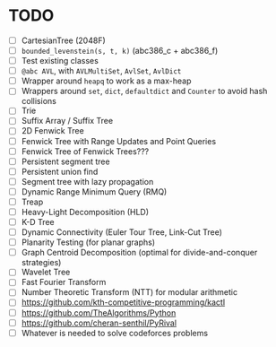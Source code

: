 # TODO

- [ ] CartesianTree (2048F)
- [ ] `bounded_levenstein(s, t, k)` (abc386_c + abc386_f)
- [ ] Test existing classes
- [ ] `@abc AVL`, with `AVLMultiSet`, `AvlSet`, `AvlDict`
- [ ] Wrapper around `heapq` to work as a max-heap
- [ ] Wrappers around `set`, `dict`, `defaultdict` and `Counter` to avoid hash collisions
- [ ] Trie
- [ ] Suffix Array / Suffix Tree
- [ ] 2D Fenwick Tree
- [ ] Fenwick Tree with Range Updates and Point Queries
- [ ] Fenwick Tree of Fenwick Trees???
- [ ] Persistent segment tree
- [ ] Persistent union find
- [ ] Segment tree with lazy propagation
- [ ] Dynamic Range Minimum Query (RMQ)
- [ ] Treap
- [ ] Heavy-Light Decomposition (HLD)
- [ ] K-D Tree
- [ ] Dynamic Connectivity (Euler Tour Tree, Link-Cut Tree)
- [ ] Planarity Testing (for planar graphs)
- [ ] Graph Centroid Decomposition (optimal for divide-and-conquer strategies)
- [ ] Wavelet Tree
- [ ] Fast Fourier Transform
- [ ] Number Theoretic Transform (NTT) for modular arithmetic
- [ ] https://github.com/kth-competitive-programming/kactl
- [ ] https://github.com/TheAlgorithms/Python
- [ ] https://github.com/cheran-senthil/PyRival
- [ ] Whatever is needed to solve codeforces problems